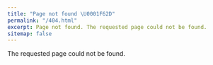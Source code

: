 ```yaml
---
title: "Page not found \U0001F62D"
permalink: "/404.html"
excerpt: Page not found. The requested page could not be found.
sitemap: false
---
```


The requested page could not be found.
